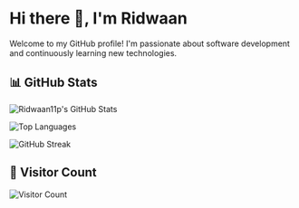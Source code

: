 # Hi there 👋, I'm Ridwaan

Welcome to my GitHub profile! I'm passionate about software development and continuously learning new technologies.

## 📊 GitHub Stats

![Ridwaan11p's GitHub Stats](https://github-readme-stats.vercel.app/api?username=Ridwaan11p&show_icons=true&theme=radical)

![Top Languages](https://github-readme-stats.vercel.app/api/top-langs/?username=Ridwaan11p&layout=compact&theme=radical)

![GitHub Streak](https://streak-stats.demolab.com?user=Ridwaan11p&theme=radical)

## 👥 Visitor Count

![Visitor Count](https://komarev.com/ghpvc/?username=Ridwaan11p&color=blue)
